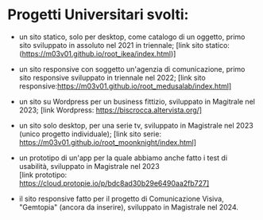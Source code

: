 #  Progetti Universitari svolti:
- un sito statico, solo per desktop, come catalogo di un oggetto, primo sito sviluppato in assoluto nel 2021 in triennale;
[link sito statico:(https://m03v01.github.io/root_ikea/index.html)]

- un sito responsive con soggetto un'agenzia di comunicazione, primo sito responsive sviluppato in triennale nel 2022;
[link sito responsive:https://m03v01.github.io/root_medusalab/index.html]

- un sito su Wordpress per un business fittizio, sviluppato in Magitrale nel 2023;
[link Wordpress: https://biscrocca.altervista.org/]

- un sito solo desktop, per una serie tv, sviluppato in Magistrale nel 2023 (unico progetto individuale);
[link sito serie: https://m03v01.github.io/root_moonknight/index.html]

- un prototipo di un'app per la quale abbiamo anche fatto i test di usabilità, sviluppato in Magistrale nel 2023  
[link prototipo: https://cloud.protopie.io/p/bdc8ad30b29e6490aa2fb727]

- il sito responsive fatto per il progetto di Comunicazione Visiva, "Gemtopia" (ancora da inserire), sviluppato in Magistrale nel 2024.
